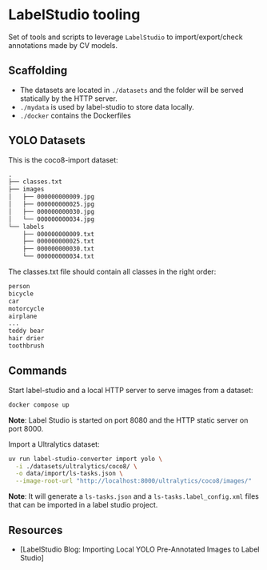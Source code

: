 # LabelStudio tooling

Set of tools and scripts to leverage `LabelStudio` to
import/export/check annotations made by CV models.

## Scaffolding

- The datasets are located in `./datasets` and the folder will be served
statically by the HTTP server.
- `./mydata` is used by label-studio to store data locally.
- `./docker` contains the Dockerfiles

## YOLO Datasets

This is the coco8-import dataset:

```txt
.
├── classes.txt
├── images
│   ├── 000000000009.jpg
│   ├── 000000000025.jpg
│   ├── 000000000030.jpg
│   └── 000000000034.jpg
└── labels
    ├── 000000000009.txt
    ├── 000000000025.txt
    ├── 000000000030.txt
    └── 000000000034.txt
```

The classes.txt file should contain all classes in the right order:

```txt
person
bicycle
car
motorcycle
airplane
...
teddy bear
hair drier
toothbrush
```

## Commands

Start label-studio and a local HTTP server to serve images from a dataset:

```bash
docker compose up
```

__Note__: Label Studio is started on port 8080 and the HTTP static server on
port 8000.

Import a Ultralytics dataset:

```bash
uv run label-studio-converter import yolo \
  -i ./datasets/ultralytics/coco8/ \
  -o data/import/ls-tasks.json \
  --image-root-url "http://localhost:8000/ultralytics/coco8/images/"
```

__Note__: It will generate a `ls-tasks.json` and a `ls-tasks.label_config.xml`
files that can be imported in a label studio project.

## Resources

- [LabelStudio Blog: Importing Local YOLO Pre-Annotated Images to Label Studio]
